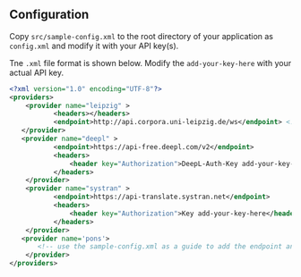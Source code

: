 ## Configuration

Copy `src/sample-config.xml` to the root directory of your application as `config.xml` and modify it with your API key(s).

Tne `.xml` file format is shown below. Modify the `add-your-key-here` with your actual API key.

```xml
<?xml version="1.0" encoding="UTF-8"?>
<providers>
    <provider name="leipzig" >
           <headers></headers>
           <endpoint>http://api.corpora.uni-leipzig.de/ws</endpoint> <!-- https?? -->
   </provider>
   <provider name="deepl" >
           <endpoint>https://api-free.deepl.com/v2</endpoint>
           <headers>
               <header key="Authorization">DeepL-Auth-Key add-your-key-here</header>
           </headers>
    </provider>
    <provider name="systran" >
           <endpoint>https://api-translate.systran.net</endpoint>
           <headers>
               <header key="Authorization">Key add-your-key-here</header>
           </headers>
    </provider>
   <provider name='pons'>
       <!-- use the sample-config.xml as a guide to add the endpoint and your header(s) -->
    </provider> 
</providers>
```
